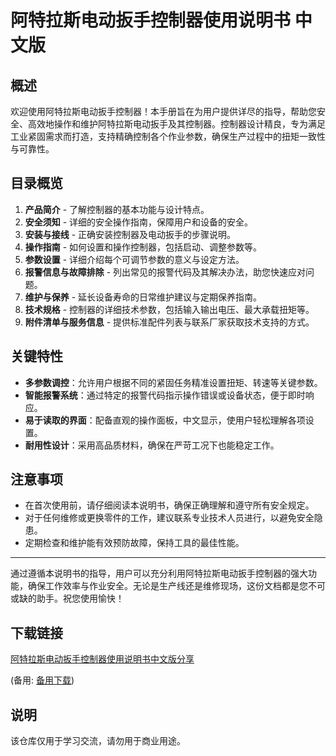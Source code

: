 # 阿特拉斯电动扳手控制器使用说明书 中文版

## 概述

欢迎使用阿特拉斯电动扳手控制器！本手册旨在为用户提供详尽的指导，帮助您安全、高效地操作和维护阿特拉斯电动扳手及其控制器。控制器设计精良，专为满足工业紧固需求而打造，支持精确控制各个作业参数，确保生产过程中的扭矩一致性与可靠性。

## 目录概览

1. **产品简介** - 了解控制器的基本功能与设计特点。
2. **安全须知** - 详细的安全操作指南，保障用户和设备的安全。
3. **安装与接线** - 正确安装控制器及电动扳手的步骤说明。
4. **操作指南** - 如何设置和操作控制器，包括启动、调整参数等。
5. **参数设置** - 详细介绍每个可调节参数的意义与设定方法。
6. **报警信息与故障排除** - 列出常见的报警代码及其解决办法，助您快速应对问题。
7. **维护与保养** - 延长设备寿命的日常维护建议与定期保养指南。
8. **技术规格** - 控制器的详细技术参数，包括输入输出电压、最大承载扭矩等。
9. **附件清单与服务信息** - 提供标准配件列表与联系厂家获取技术支持的方式。

## 关键特性

- **多参数调控**：允许用户根据不同的紧固任务精准设置扭矩、转速等关键参数。
- **智能报警系统**：通过特定的报警代码指示操作错误或设备状态，便于即时响应。
- **易于读取的界面**：配备直观的操作面板，中文显示，使用户轻松理解各项设置。
- **耐用性设计**：采用高品质材料，确保在严苛工况下也能稳定工作。

## 注意事项

- 在首次使用前，请仔细阅读本说明书，确保正确理解和遵守所有安全规定。
- 对于任何维修或更换零件的工作，建议联系专业技术人员进行，以避免安全隐患。
- 定期检查和维护能有效预防故障，保持工具的最佳性能。

---

通过遵循本说明书的指导，用户可以充分利用阿特拉斯电动扳手控制器的强大功能，确保工作效率与作业安全。无论是生产线还是维修现场，这份文档都是您不可或缺的助手。祝您使用愉快！

## 下载链接
[阿特拉斯电动扳手控制器使用说明书中文版分享](https://pan.quark.cn/s/a7e3b2a8c132) 

(备用: [备用下载](https://pan.baidu.com/s/192DBKxVbWI4h2p6gr67-2A?pwd=1234))

## 说明

该仓库仅用于学习交流，请勿用于商业用途。
